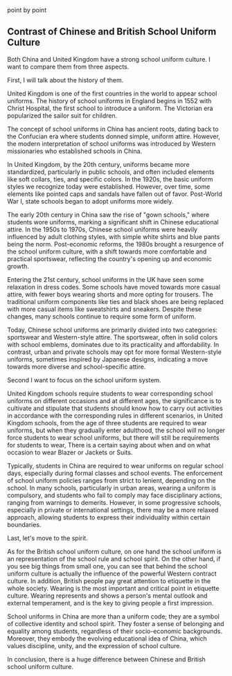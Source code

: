 point by point

## Contrast of Chinese and British School Uniform Culture

Both China and United Kingdom have a strong school uniform culture. I want to compare them from three aspects. 

First, I will talk about the history of them.

United Kingdom is one of the first countries in the world to appear school uniforms. The history of school uniforms in England begins in 1552 with Christ Hospital, the first school to introduce a uniform. The Victorian era popularized the sailor suit for children.

The concept of school uniforms in China has ancient roots, dating back to the Confucian era where students donned simple, uniform attire. However, the modern interpretation of school uniforms was introduced by Western missionaries who established schools in China. 

In United Kingdom, by the 20th century, uniforms became more standardized, particularly in public schools, and often included elements like soft collars, ties, and specific colors. In the 1920s, the basic uniform styles we recognize today were established. However, over time, some elements like pointed caps and sandals have fallen out of favor. Post-World War I, state schools began to adopt uniforms more widely.

The early 20th century in China saw the rise of "gown schools," where students wore uniforms, marking a significant shift in Chinese educational attire. In the 1950s to 1970s, Chinese school uniforms were heavily influenced by adult clothing styles, with simple white shirts and blue pants being the norm. Post-economic reforms, the 1980s brought a resurgence of the school uniform culture, with a shift towards more comfortable and practical sportswear, reflecting the country's opening up and economic growth. 

Entering the 21st century, school uniforms in the UK have seen some relaxation in dress codes. Some schools have moved towards more casual attire, with fewer boys wearing shorts and more opting for trousers. The traditional uniform components like ties and black shoes are being replaced with more casual items like sweatshirts and sneakers. Despite these changes, many schools continue to require some form of uniform.

Today, Chinese school uniforms are primarily divided into two categories: sportswear and Western-style attire. The sportswear, often in solid colors with school emblems, dominates due to its practicality and affordability. In contrast, urban and private schools may opt for more formal Western-style uniforms, sometimes inspired by Japanese designs, indicating a move towards more diverse and school-specific attire.

Second I want to focus on the school uniform system.

United Kingdom schools require students to wear corresponding school uniforms on different occasions and at different ages, the significance is to cultivate and stipulate that students should know how to carry out activities in accordance with the corresponding rules in different scenarios, in United Kingdom schools, from the age of three students are required to wear uniforms, but when they gradually enter adulthood, the school will no longer force students to wear school uniforms, but there will still be requirements for students to wear, There is a certain saying about when and on what occasion to wear Blazer or Jackets or Suits.

Typically, students in China are required to wear uniforms on regular school days, especially during formal classes and school events. The enforcement of school uniform policies ranges from strict to lenient, depending on the school. In many schools, particularly in urban areas, wearing a uniform is compulsory, and students who fail to comply may face disciplinary actions, ranging from warnings to demerits. However, in some progressive schools, especially in private or international settings, there may be a more relaxed approach, allowing students to express their individuality within certain boundaries.

Last, let's move to the spirit.

As for the British school uniform culture, on one hand the school uniform is an representation of the school rule and school spirit. On the other hand, if you see big things from small one, you can see that behind the school uniform culture is actually the influence of the powerful Western contract culture. In addition, British people pay great attention to etiquette in the whole society. Wearing is the most important and critical point in etiquette culture. Wearing represents and shows a person's mental outlook and external temperament, and is the key to giving people a first impression.

School uniforms in China are more than a uniform code; they are a symbol of collective identity and school spirit. They foster a sense of belonging and equality among students, regardless of their socio-economic backgrounds. Moreover, they embody the evolving educational idea of China, which values discipline, unity, and the expression of school culture.

In conclusion, there is a huge difference between Chinese and British school uniform culture.